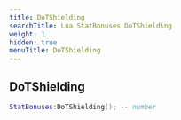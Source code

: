 ```yaml
---
title: DoTShielding
searchTitle: Lua StatBonuses DoTShielding
weight: 1
hidden: true
menuTitle: DoTShielding
---
```

## DoTShielding
```lua
StatBonuses:DoTShielding(); -- number
```